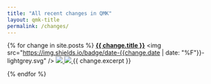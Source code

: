 ```yaml
---
title: "All recent changes in QMK"
layout: qmk-title
permalink: /changes/
---
```


{% for change in site.posts %}
**<a href="{{ change.url }}">{{ change.title }}</a>**
<img src="https://img.shields.io/badge/date-{{change.date | date: "%F"}}-lightgrey.svg" />
<a href="https://github.com/qmk/qmk_firmware/commit/{{ change.commit }}">
    <img src="https://img.shields.io/badge/commit-{{ change.commit }}-grey.svg" />
</a>
<a href="/changes/{{ change.category }}">
    <img src="https://img.shields.io/badge/category-{{ change.category }}-{{ site.data.categories[change.category].color }}.svg" />
</a>
{{ change.excerpt }}

{% endfor %}
